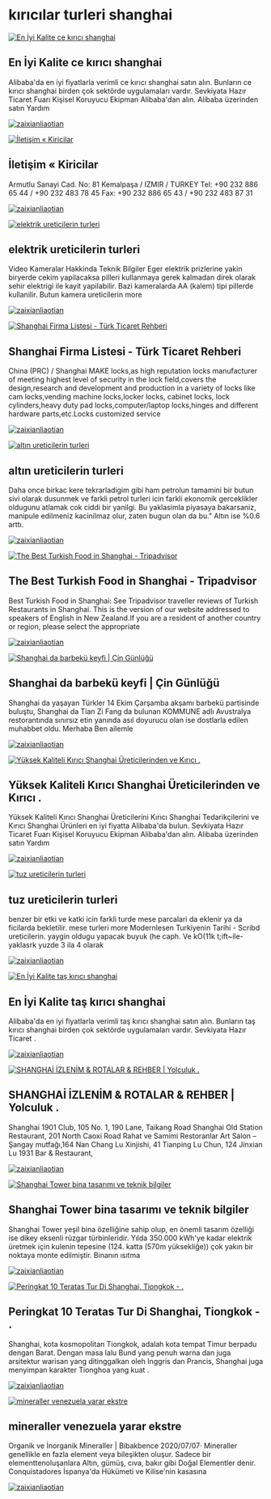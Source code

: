 # kırıcılar turleri shanghai
<a href="https://mnn.zoosnet.net/LR/Chatpre.aspx?id=MNN94995150&p=https://topgrinding.com/" target="_blank">![En İyi Kalite ce kırıcı shanghai](https://github.com/technlg/images/blob/main/15.jpg)</a>
## En İyi Kalite ce kırıcı shanghai
Alibaba'da en iyi fiyatlarla verimli ce kırıcı shanghai satın alın. Bunların ce kırıcı shanghai birden çok sektörde uygulamaları vardır. Sevkiyata Hazır Ticaret Fuarı Kişisel Koruyucu Ekipman Alibaba'dan alın. Alibaba üzerinden satın Yardım
<a href="https://mnn.zoosnet.net/LR/Chatpre.aspx?id=MNN94995150&p=https://topgrinding.com/" target="_blank"><img src="https://github.com/technlg/images/raw/main/chat11.jpg" alt="zaixianliaotian"/></a><a href="//whatsapp.shibangsoft.com/WhatsApp.php" ><img src="https://github.com/technlg/images/raw/main/chat11.png" alt=""></a>
<a href="https://mnn.zoosnet.net/LR/Chatpre.aspx?id=MNN94995150&p=https://topgrinding.com/" target="_blank">![İletişim « Kiricilar](https://github.com/technlg/images/blob/main/62.jpg)</a>
## İletişim « Kiricilar
Armutlu Sanayi Cad. No: 81 Kemalpaşa / IZMIR / TURKEY Tel: +90 232 886 65 44 / +90 232 483 78 45 Fax: +90 232 886 65 43 / +90 232 483 87 31
<a href="https://mnn.zoosnet.net/LR/Chatpre.aspx?id=MNN94995150&p=https://topgrinding.com/" target="_blank"><img src="https://github.com/technlg/images/raw/main/chat11.jpg" alt="zaixianliaotian"/></a><a href="//whatsapp.shibangsoft.com/WhatsApp.php" ><img src="https://github.com/technlg/images/raw/main/chat11.png" alt=""></a>
<a href="https://mnn.zoosnet.net/LR/Chatpre.aspx?id=MNN94995150&p=https://topgrinding.com/" target="_blank">![elektrik ureticilerin turleri](https://github.com/technlg/images/blob/main/61.jpg)</a>
## elektrik ureticilerin turleri
Video Kameralar Hakkinda Teknik Bilgiler Eger elektrik prizlerine yakin biryerde cekim yapilacaksa pilleri kullanmaya gerek kalmadan direk olarak sehir elektrigi ile kayit yapilabilir. Bazi kameralarda AA (kalem) tipi pillerde kullanilir. Butun kamera ureticilerin more
<a href="https://mnn.zoosnet.net/LR/Chatpre.aspx?id=MNN94995150&p=https://topgrinding.com/" target="_blank"><img src="https://github.com/technlg/images/raw/main/chat11.jpg" alt="zaixianliaotian"/></a><a href="//whatsapp.shibangsoft.com/WhatsApp.php" ><img src="https://github.com/technlg/images/raw/main/chat11.png" alt=""></a>
<a href="https://mnn.zoosnet.net/LR/Chatpre.aspx?id=MNN94995150&p=https://topgrinding.com/" target="_blank">![Shanghai Firma Listesi - Türk Ticaret Rehberi](https://github.com/technlg/images/blob/main/21.jpg)</a>
## Shanghai Firma Listesi - Türk Ticaret Rehberi
China (PRC) / Shanghai MAKE locks,as high reputation locks manufacturer of meeting highest level of security in the lock field,covers the design,research and development and production in a variety of locks like cam locks,vending machine locks,locker locks, cabinet locks, lock cylinders,heavy duty pad locks,computer/laptop locks,hinges and different hardware parts,etc.Locks customized service 
<a href="https://mnn.zoosnet.net/LR/Chatpre.aspx?id=MNN94995150&p=https://topgrinding.com/" target="_blank"><img src="https://github.com/technlg/images/raw/main/chat11.jpg" alt="zaixianliaotian"/></a><a href="//whatsapp.shibangsoft.com/WhatsApp.php" ><img src="https://github.com/technlg/images/raw/main/chat11.png" alt=""></a>
<a href="https://mnn.zoosnet.net/LR/Chatpre.aspx?id=MNN94995150&p=https://topgrinding.com/" target="_blank">![altın ureticilerin turleri](https://github.com/technlg/images/blob/main/25.jpg)</a>
## altın ureticilerin turleri
Daha once birkac kere tekrarladigim gibi ham petrolun tamamini bir butun sivi olarak dusunmek ve farkli petrol turleri icin farkli ekonomik gerceklikler oldugunu atlamak cok ciddi bir yanilgi. Bu yaklasimla piyasaya bakarsaniz, manipule edilmeniz kacinilmaz olur, zaten bugun olan da bu." Altın ise %0.6 arttı.
<a href="https://mnn.zoosnet.net/LR/Chatpre.aspx?id=MNN94995150&p=https://topgrinding.com/" target="_blank"><img src="https://github.com/technlg/images/raw/main/chat11.jpg" alt="zaixianliaotian"/></a><a href="//whatsapp.shibangsoft.com/WhatsApp.php" ><img src="https://github.com/technlg/images/raw/main/chat11.png" alt=""></a>
<a href="https://mnn.zoosnet.net/LR/Chatpre.aspx?id=MNN94995150&p=https://topgrinding.com/" target="_blank">![The Best Turkish Food in Shanghai - Tripadvisor](https://github.com/technlg/images/blob/main/35.jpg)</a>
## The Best Turkish Food in Shanghai - Tripadvisor
Best Turkish Food in Shanghai: See Tripadvisor traveller reviews of Turkish Restaurants in Shanghai. This is the version of our website addressed to speakers of English in New Zealand.If you are a resident of another country or region, please select the appropriate 
<a href="https://mnn.zoosnet.net/LR/Chatpre.aspx?id=MNN94995150&p=https://topgrinding.com/" target="_blank"><img src="https://github.com/technlg/images/raw/main/chat11.jpg" alt="zaixianliaotian"/></a><a href="//whatsapp.shibangsoft.com/WhatsApp.php" ><img src="https://github.com/technlg/images/raw/main/chat11.png" alt=""></a>
<a href="https://mnn.zoosnet.net/LR/Chatpre.aspx?id=MNN94995150&p=https://topgrinding.com/" target="_blank">![Shanghai da barbekü keyfi | Çin Günlüğü](https://github.com/technlg/images/blob/main/41.jpg)</a>
## Shanghai da barbekü keyfi | Çin Günlüğü
Shanghai da yaşayan Türkler 14 Ekim Çarşamba akşamı barbekü partisinde buluştu, Shanghai da Tian Zi Fang da bulunan KOMMUNE adlı Avustralya restorantında sınırsız etin yanında asıl doyurucu olan ise dostlarla edilen muhabbet oldu. Merhaba Ben ailemle
<a href="https://mnn.zoosnet.net/LR/Chatpre.aspx?id=MNN94995150&p=https://topgrinding.com/" target="_blank"><img src="https://github.com/technlg/images/raw/main/chat11.jpg" alt="zaixianliaotian"/></a><a href="//whatsapp.shibangsoft.com/WhatsApp.php" ><img src="https://github.com/technlg/images/raw/main/chat11.png" alt=""></a>
<a href="https://mnn.zoosnet.net/LR/Chatpre.aspx?id=MNN94995150&p=https://topgrinding.com/" target="_blank">![Yüksek Kaliteli Kırıcı Shanghai Üreticilerinden ve Kırıcı .](https://github.com/technlg/images/blob/main/66.jpg)</a>
## Yüksek Kaliteli Kırıcı Shanghai Üreticilerinden ve Kırıcı .
Yüksek Kaliteli Kırıcı Shanghai Üreticilerini Kırıcı Shanghai Tedarikçilerini ve Kırıcı Shanghai Ürünleri en iyi fiyatta Alibaba'da bulun. Sevkiyata Hazır Ticaret Fuarı Kişisel Koruyucu Ekipman Alibaba'dan alın. Alibaba üzerinden satın Yardım
<a href="https://mnn.zoosnet.net/LR/Chatpre.aspx?id=MNN94995150&p=https://topgrinding.com/" target="_blank"><img src="https://github.com/technlg/images/raw/main/chat11.jpg" alt="zaixianliaotian"/></a><a href="//whatsapp.shibangsoft.com/WhatsApp.php" ><img src="https://github.com/technlg/images/raw/main/chat11.png" alt=""></a>
<a href="https://mnn.zoosnet.net/LR/Chatpre.aspx?id=MNN94995150&p=https://topgrinding.com/" target="_blank">![tuz ureticilerin turleri](https://github.com/technlg/images/blob/main/12.jpg)</a>
## tuz ureticilerin turleri
benzer bir etki ve katki icin farkli turde mese parcalari da eklenir ya da ficilarda bekletilir. mese turleri more Modernlesen Turkiyenin Tarihi - Scribd ureticilerin. yaygin oldugu yapacak buyuk (he caph. Ve kO(11k t;ift~ile-yaklasrk yuzde 3 ila 4 olarak 
<a href="https://mnn.zoosnet.net/LR/Chatpre.aspx?id=MNN94995150&p=https://topgrinding.com/" target="_blank"><img src="https://github.com/technlg/images/raw/main/chat11.jpg" alt="zaixianliaotian"/></a><a href="//whatsapp.shibangsoft.com/WhatsApp.php" ><img src="https://github.com/technlg/images/raw/main/chat11.png" alt=""></a>
<a href="https://mnn.zoosnet.net/LR/Chatpre.aspx?id=MNN94995150&p=https://topgrinding.com/" target="_blank">![En İyi Kalite taş kırıcı shanghai](https://github.com/technlg/images/blob/main/5.jpg)</a>
## En İyi Kalite taş kırıcı shanghai
Alibaba'da en iyi fiyatlarla verimli taş kırıcı shanghai satın alın. Bunların taş kırıcı shanghai birden çok sektörde uygulamaları vardır. Sevkiyata Hazır Ticaret .
<a href="https://mnn.zoosnet.net/LR/Chatpre.aspx?id=MNN94995150&p=https://topgrinding.com/" target="_blank"><img src="https://github.com/technlg/images/raw/main/chat11.jpg" alt="zaixianliaotian"/></a><a href="//whatsapp.shibangsoft.com/WhatsApp.php" ><img src="https://github.com/technlg/images/raw/main/chat11.png" alt=""></a>
<a href="https://mnn.zoosnet.net/LR/Chatpre.aspx?id=MNN94995150&p=https://topgrinding.com/" target="_blank">![SHANGHAİ İZLENİM & ROTALAR & REHBER | Yolculuk .](https://github.com/technlg/images/blob/main/6.jpg)</a>
## SHANGHAİ İZLENİM & ROTALAR & REHBER | Yolculuk .
Shanghai 1901 Club, 105 No. 1, 190 Lane, Taikang Road Shanghai Old Station Restaurant, 201 North Caoxi Road Rahat ve Samimi Restoranlar Art Salon – Şangay mutfağı,164 Nan Chang Lu Xinjishi, 41 Tianping Lu Chun, 124 Jinxian Lu 1931 Bar & Restaurant, 
<a href="https://mnn.zoosnet.net/LR/Chatpre.aspx?id=MNN94995150&p=https://topgrinding.com/" target="_blank"><img src="https://github.com/technlg/images/raw/main/chat11.jpg" alt="zaixianliaotian"/></a><a href="//whatsapp.shibangsoft.com/WhatsApp.php" ><img src="https://github.com/technlg/images/raw/main/chat11.png" alt=""></a>
<a href="https://mnn.zoosnet.net/LR/Chatpre.aspx?id=MNN94995150&p=https://topgrinding.com/" target="_blank">![Shanghai Tower bina tasarımı ve teknik bilgiler](https://github.com/technlg/images/blob/main/16.jpg)</a>
## Shanghai Tower bina tasarımı ve teknik bilgiler
Shanghai Tower yeşil bina özelliğine sahip olup, en önemli tasarım özelliği ise dikey eksenli rüzgar türbinleridir. Yılda 350.000 kWh'ye kadar elektrik üretmek için kulenin tepesine (124. katta (570m yüksekliğe)) çok yakın bir noktaya monte edilmiştir. Binanın ısıtma 
<a href="https://mnn.zoosnet.net/LR/Chatpre.aspx?id=MNN94995150&p=https://topgrinding.com/" target="_blank"><img src="https://github.com/technlg/images/raw/main/chat11.jpg" alt="zaixianliaotian"/></a><a href="//whatsapp.shibangsoft.com/WhatsApp.php" ><img src="https://github.com/technlg/images/raw/main/chat11.png" alt=""></a>
<a href="https://mnn.zoosnet.net/LR/Chatpre.aspx?id=MNN94995150&p=https://topgrinding.com/" target="_blank">![Peringkat 10 Teratas Tur Di Shanghai, Tiongkok - .](https://github.com/technlg/images/blob/main/59.jpg)</a>
## Peringkat 10 Teratas Tur Di Shanghai, Tiongkok - .
Shanghai, kota kosmopolitan Tiongkok, adalah kota tempat Timur berpadu dengan Barat. Dengan masa lalu Bund yang penuh warna dan juga arsitektur warisan yang ditinggalkan oleh Inggris dan Prancis, Shanghai juga menyimpan karakter Tionghoa yang kuat .
<a href="https://mnn.zoosnet.net/LR/Chatpre.aspx?id=MNN94995150&p=https://topgrinding.com/" target="_blank"><img src="https://github.com/technlg/images/raw/main/chat11.jpg" alt="zaixianliaotian"/></a><a href="//whatsapp.shibangsoft.com/WhatsApp.php" ><img src="https://github.com/technlg/images/raw/main/chat11.png" alt=""></a>
<a href="https://mnn.zoosnet.net/LR/Chatpre.aspx?id=MNN94995150&p=https://topgrinding.com/" target="_blank">![mineraller venezuela yarar ekstre](https://github.com/technlg/images/blob/main/31.jpg)</a>
## mineraller venezuela yarar ekstre
Organik ve İnorganik Mineraller | Bibakbence 2020/07/07· Mineraller genellikle en fazla element veya bileşikten oluşur. Sadece bir elementtenoluşanlara Altın, gümüş, cıva, bakır gibi Doğal Elementler denir. Conquistadores İspanya'da Hükümeti ve Kilise'nin kasasına 
<a href="https://mnn.zoosnet.net/LR/Chatpre.aspx?id=MNN94995150&p=https://topgrinding.com/" target="_blank"><img src="https://github.com/technlg/images/raw/main/chat11.jpg" alt="zaixianliaotian"/></a><a href="//whatsapp.shibangsoft.com/WhatsApp.php" ><img src="https://github.com/technlg/images/raw/main/chat11.png" alt=""></a>
